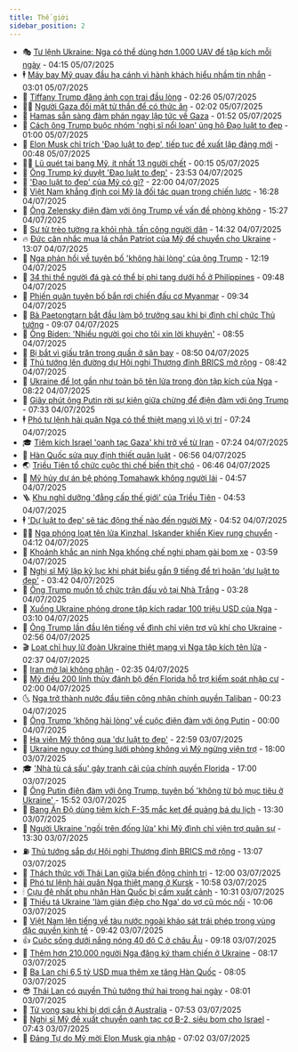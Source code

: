 ```yaml
---
title: Thế giới
sidebar_position: 2
---
```


<!-- vnexpress-the-gioi:START -->
- 🎭 [Tư lệnh Ukraine: Nga có thể dùng hơn 1.000 UAV để tập kích mỗi ngày](https://vnexpress.net/tu-lenh-ukraine-nga-co-the-dung-hon-1-000-uav-de-tap-kich-moi-ngay-4910439.html) - 04:15 05/07/2025
- 🕴 [Máy bay Mỹ quay đầu hạ cánh vì hành khách hiểu nhầm tin nhắn](https://vnexpress.net/may-bay-my-quay-dau-ha-canh-vi-hanh-khach-hieu-nham-tin-nhan-4910413.html) - 03:01 05/07/2025
- 🤭 [Tiffany Trump đăng ảnh con trai đầu lòng](https://vnexpress.net/tiffany-trump-dang-anh-con-trai-dau-long-4910419.html) - 02:26 05/07/2025
- 🧑‍💻 [Người Gaza đối mặt tử thần để có thức ăn](https://vnexpress.net/nguoi-gaza-doi-mat-tu-than-de-co-thuc-an-4909718.html) - 02:02 05/07/2025
- 🦏 [Hamas sẵn sàng đàm phán ngay lập tức về Gaza](https://vnexpress.net/hamas-san-sang-dam-phan-ngay-lap-tuc-ve-gaza-4910397.html) - 01:52 05/07/2025
- 🦒 [Cách ông Trump buộc nhóm &#39;nghị sĩ nổi loạn&#39; ủng hộ Đạo luật to đẹp](https://vnexpress.net/cach-ong-trump-buoc-nhom-nghi-si-noi-loan-ung-ho-dao-luat-to-dep-4909878.html) - 01:00 05/07/2025
- 🌈 [Elon Musk chỉ trích &#39;Đạo luật to đẹp&#39;, tiếp tục đề xuất lập đảng mới](https://vnexpress.net/elon-musk-chi-trich-dao-luat-to-dep-tiep-tuc-de-xuat-lap-dang-moi-4910393.html) - 00:48 05/07/2025
- 🧑‍🏫 [Lũ quét tại bang Mỹ, ít nhất 13 người chết](https://vnexpress.net/lu-quet-tai-bang-my-it-nhat-13-nguoi-chet-4910391.html) - 00:15 05/07/2025
- 🐲 [Ông Trump ký duyệt &#39;Đạo luật to đẹp&#39;](https://vnexpress.net/ong-trump-ky-duyet-dao-luat-to-dep-4910390.html) - 23:53 04/07/2025
- 🦒 [&#39;Đạo luật to đẹp&#39; của Mỹ có gì?](https://vnexpress.net/dao-luat-to-dep-cua-my-co-gi-4909910.html) - 22:00 04/07/2025
- 🐻 [Việt Nam khẳng định coi Mỹ là đối tác quan trọng chiến lược](https://vnexpress.net/viet-nam-khang-dinh-coi-my-la-doi-tac-quan-trong-chien-luoc-4910370.html) - 16:28 04/07/2025
- 🚀 [Ông Zelensky điện đàm với ông Trump về vấn đề phòng không](https://vnexpress.net/ong-zelensky-dien-dam-voi-ong-trump-ve-van-de-phong-khong-4910359.html) - 15:27 04/07/2025
- 🥰 [Sư tử trèo tường ra khỏi nhà, tấn công người dân](https://vnexpress.net/su-tu-treo-tuong-ra-khoi-nha-tan-cong-nguoi-dan-4910339.html) - 14:32 04/07/2025
- 🔥 [Đức cân nhắc mua lá chắn Patriot của Mỹ để chuyển cho Ukraine](https://vnexpress.net/duc-can-nhac-mua-la-chan-patriot-cua-my-de-chuyen-cho-ukraine-4910325.html) - 13:07 04/07/2025
- 🥳 [Nga phản hồi về tuyên bố &#39;không hài lòng&#39; của ông Trump](https://vnexpress.net/nga-phan-hoi-ve-tuyen-bo-khong-hai-long-cua-ong-trump-4910319.html) - 12:19 04/07/2025
- 💼 [34 thi thể người đá gà có thể bị phi tang dưới hồ ở Philippines](https://vnexpress.net/34-thi-the-nguoi-da-ga-co-the-bi-phi-tang-duoi-ho-o-philippines-4910203.html) - 09:48 04/07/2025
- 🤡 [Phiến quân tuyên bố bắn rơi chiến đấu cơ Myanmar](https://vnexpress.net/phien-quan-tuyen-bo-ban-roi-chien-dau-co-myanmar-4910152.html) - 09:34 04/07/2025
- 🌁 [Bà Paetongtarn bắt đầu làm bộ trưởng sau khi bị đình chỉ chức Thủ tướng](https://vnexpress.net/ba-paetongtarn-bat-dau-lam-bo-truong-sau-khi-bi-dinh-chi-chuc-thu-tuong-4910166.html) - 09:07 04/07/2025
- 🤩 [Ông Biden: &#39;Nhiều người gọi cho tôi xin lời khuyên&#39;](https://vnexpress.net/ong-biden-nhieu-nguoi-goi-cho-toi-xin-loi-khuyen-4910162.html) - 08:55 04/07/2025
- 🎉 [Bị bắt vì giấu trăn trong quần ở sân bay](https://vnexpress.net/bi-bat-vi-giau-tran-trong-quan-o-san-bay-4910214.html) - 08:50 04/07/2025
- 🎉 [Thủ tướng lên đường dự Hội nghị Thượng đỉnh BRICS mở rộng](https://vnexpress.net/thu-tuong-len-duong-du-hoi-nghi-thuong-dinh-brics-mo-rong-4910191.html) - 08:42 04/07/2025
- 🌁 [Ukraine để lọt gần như toàn bộ tên lửa trong đòn tập kích của Nga](https://vnexpress.net/ukraine-de-lot-gan-nhu-toan-bo-ten-lua-trong-don-tap-kich-cua-nga-4910145.html) - 08:22 04/07/2025
- 🌊 [Giây phút ông Putin rời sự kiện giữa chừng để điện đàm với ông Trump](https://vnexpress.net/giay-phut-ong-putin-roi-su-kien-giua-chung-de-dien-dam-voi-ong-trump-4910077.html) - 07:33 04/07/2025
- 🕴 [Phó tư lệnh hải quân Nga có thể thiệt mạng vì lộ vị trí](https://vnexpress.net/pho-tu-lenh-hai-quan-nga-co-the-thiet-mang-vi-lo-vi-tri-4909975.html) - 07:24 04/07/2025
- 🎓 [Tiêm kích Israel &#39;oanh tạc Gaza&#39; khi trở về từ Iran](https://vnexpress.net/tiem-kich-israel-oanh-tac-gaza-khi-tro-ve-tu-iran-4910097.html) - 07:24 04/07/2025
- 🦩 [Hàn Quốc sửa quy định thiết quân luật](https://vnexpress.net/han-quoc-sua-quy-dinh-thiet-quan-luat-4910039.html) - 06:56 04/07/2025
- 🌏 [Triều Tiên tổ chức cuộc thi chế biến thịt chó](https://vnexpress.net/trieu-tien-to-chuc-cuoc-thi-che-bien-thit-cho-4910085.html) - 06:46 04/07/2025
- 🌋 [Mỹ hủy dự án bệ phóng Tomahawk không người lái](https://vnexpress.net/my-huy-du-an-be-phong-tomahawk-khong-nguoi-lai-4909983.html) - 04:57 04/07/2025
- 🪜 [Khu nghỉ dưỡng &#39;đẳng cấp thế giới&#39; của Triều Tiên](https://vnexpress.net/khu-nghi-duong-dang-cap-the-gioi-cua-trieu-tien-4909998.html) - 04:53 04/07/2025
- 🕴 [&#39;Dự luật to đẹp&#39; sẽ tác động thế nào đến người Mỹ](https://vnexpress.net/du-luat-to-dep-se-tac-dong-the-nao-den-nguoi-my-4909896.html) - 04:52 04/07/2025
- 🧑‍🏫 [Nga phóng loạt tên lửa Kinzhal, Iskander khiến Kiev rung chuyển](https://vnexpress.net/nga-phong-loat-ten-lua-kinzhal-iskander-khien-kiev-rung-chuyen-4910019.html) - 04:12 04/07/2025
- 🌮 [Khoảnh khắc an ninh Nga khống chế nghi phạm gài bom xe](https://vnexpress.net/khoanh-khac-an-ninh-nga-khong-che-nghi-pham-gai-bom-xe-4909900.html) - 03:59 04/07/2025
- 🚦 [Nghị sĩ Mỹ lập kỷ lục khi phát biểu gần 9 tiếng để trì hoãn &#39;dự luật to đẹp&#39;](https://vnexpress.net/nghi-si-my-lap-ky-luc-khi-phat-bieu-gan-9-tieng-de-tri-hoan-du-luat-to-dep-4909943.html) - 03:42 04/07/2025
- 💫 [Ông Trump muốn tổ chức trận đấu võ tại Nhà Trắng](https://vnexpress.net/ong-trump-muon-to-chuc-tran-dau-vo-tai-nha-trang-4909969.html) - 03:28 04/07/2025
- 🤡 [Xuồng Ukraine phóng drone tập kích radar 100 triệu USD của Nga](https://vnexpress.net/xuong-ukraine-phong-drone-tap-kich-radar-100-trieu-usd-cua-nga-4909903.html) - 03:10 04/07/2025
- 🦣 [Ông Trump lần đầu lên tiếng về đình chỉ viện trợ vũ khí cho Ukraine](https://vnexpress.net/ong-trump-lan-dau-len-tieng-ve-dinh-chi-vien-tro-vu-khi-cho-ukraine-4909946.html) - 02:56 04/07/2025
- 🎬 [Loạt chỉ huy lữ đoàn Ukraine thiệt mạng vì Nga tập kích tên lửa](https://vnexpress.net/loat-chi-huy-lu-doan-ukraine-thiet-mang-vi-nga-tap-kich-ten-lua-4909913.html) - 02:37 04/07/2025
- 🎉 [Iran mở lại không phận](https://vnexpress.net/iran-mo-lai-khong-phan-4909927.html) - 02:35 04/07/2025
- 🎡 [Mỹ điều 200 lính thủy đánh bộ đến Florida hỗ trợ kiểm soát nhập cư](https://vnexpress.net/my-dieu-200-linh-thuy-danh-bo-den-florida-ho-tro-kiem-soat-nhap-cu-4909898.html) - 02:00 04/07/2025
- 🌜 [Nga trở thành nước đầu tiên công nhận chính quyền Taliban](https://vnexpress.net/nga-tro-thanh-nuoc-dau-tien-cong-nhan-chinh-quyen-taliban-4909869.html) - 00:23 04/07/2025
- 🎡 [Ông Trump &#39;không hài lòng&#39; về cuộc điện đàm với ông Putin](https://vnexpress.net/ong-trump-khong-hai-long-ve-cuoc-dien-dam-voi-ong-putin-4909867.html) - 00:00 04/07/2025
- 🤗 [Hạ viện Mỹ thông qua &#39;dự luật to đẹp&#39;](https://vnexpress.net/ha-vien-my-thong-qua-du-luat-to-dep-4909865.html) - 22:59 03/07/2025
- 🦩 [Ukraine nguy cơ thủng lưới phòng không vì Mỹ ngừng viện trợ](https://vnexpress.net/ukraine-nguy-co-thung-luoi-phong-khong-vi-my-ngung-vien-tro-4909643.html) - 18:00 03/07/2025
- 🎓 [&#39;Nhà tù cá sấu&#39; gây tranh cãi của chính quyền Florida](https://vnexpress.net/nha-tu-ca-sau-gay-tranh-cai-cua-chinh-quyen-florida-4909407.html) - 17:00 03/07/2025
- 🌁 [Ông Putin điện đàm với ông Trump, tuyên bố &#39;không từ bỏ mục tiêu ở Ukraine&#39;](https://vnexpress.net/ong-putin-dien-dam-voi-ong-trump-4909824.html) - 15:52 03/07/2025
- 🤩 [Bang Ấn Độ dùng tiêm kích F-35 mắc kẹt để quảng bá du lịch](https://vnexpress.net/bang-an-do-dung-tiem-kich-f-35-mac-ket-de-quang-ba-du-lich-4909808.html) - 13:30 03/07/2025
- 👹 [Người Ukraine &#39;ngồi trên đống lửa&#39; khi Mỹ đình chỉ viện trợ quân sự](https://vnexpress.net/nguoi-ukraine-ngoi-tren-dong-lua-khi-my-dinh-chi-vien-tro-quan-su-4909404.html) - 13:30 03/07/2025
- ⛽️ [Thủ tướng sắp dự Hội nghị Thượng đỉnh BRICS mở rộng](https://vnexpress.net/thu-tuong-sap-du-hoi-nghi-thuong-dinh-brics-mo-rong-4909817.html) - 13:07 03/07/2025
- 🚀 [Thách thức với Thái Lan giữa biến động chính trị](https://vnexpress.net/thach-thuc-voi-thai-lan-giua-bien-dong-chinh-tri-4909422.html) - 12:00 03/07/2025
- 🎡 [Phó tư lệnh hải quân Nga thiệt mạng ở Kursk](https://vnexpress.net/pho-tu-lenh-hai-quan-nga-thiet-mang-o-kursk-4909788.html) - 10:58 03/07/2025
- 🕯 [Cựu đệ nhất phu nhân Hàn Quốc bị cấm xuất cảnh](https://vnexpress.net/cuu-de-nhat-phu-nhan-han-quoc-bi-cam-xuat-canh-4909751.html) - 10:31 03/07/2025
- 🐻 [Thiếu tá Ukraine &#39;làm gián điệp cho Nga&#39; do vợ cũ móc nối](https://vnexpress.net/thieu-ta-ukraine-lam-gian-diep-cho-nga-do-vo-cu-moc-noi-4909764.html) - 10:06 03/07/2025
- 🚦 [Việt Nam lên tiếng về tàu nước ngoài khảo sát trái phép trong vùng đặc quyền kinh tế](https://vnexpress.net/viet-nam-len-tieng-ve-tau-nuoc-ngoai-khao-sat-trai-phep-trong-vung-dac-quyen-kinh-te-4909745.html) - 09:42 03/07/2025
- 👍 [Cuộc sống dưới nắng nóng 40 độ C ở châu Âu](https://vnexpress.net/cuoc-song-duoi-nang-nong-40-do-c-o-chau-au-4909423.html) - 09:18 03/07/2025
- 🚀 [Thêm hơn 210.000 người Nga đăng ký tham chiến ở Ukraine](https://vnexpress.net/them-hon-210-000-nguoi-nga-dang-ky-tham-chien-o-ukraine-4909619.html) - 08:17 03/07/2025
- 🌮 [Ba Lan chi 6,5 tỷ USD mua thêm xe tăng Hàn Quốc](https://vnexpress.net/ba-lan-chi-6-5-ty-usd-mua-them-xe-tang-han-quoc-4909579.html) - 08:05 03/07/2025
- 😎 [Thái Lan có quyền Thủ tướng thứ hai trong hai ngày](https://vnexpress.net/thai-lan-co-quyen-thu-tuong-thu-hai-trong-hai-ngay-4909640.html) - 08:01 03/07/2025
- 🐲 [Tử vong sau khi bị dơi cắn ở Australia](https://vnexpress.net/tu-vong-sau-khi-bi-doi-can-o-australia-4909625.html) - 07:53 03/07/2025
- 💫 [Nghị sĩ Mỹ đề xuất chuyển oanh tạc cơ B-2, siêu bom cho Israel](https://vnexpress.net/nghi-si-my-de-xuat-chuyen-oanh-tac-co-b-2-sieu-bom-cho-israel-4909609.html) - 07:43 03/07/2025
- 👀 [Đảng Tự do Mỹ mời Elon Musk gia nhập](https://vnexpress.net/dang-tu-do-my-moi-elon-musk-gia-nhap-4909551.html) - 07:02 03/07/2025<!-- vnexpress-the-gioi:END -->